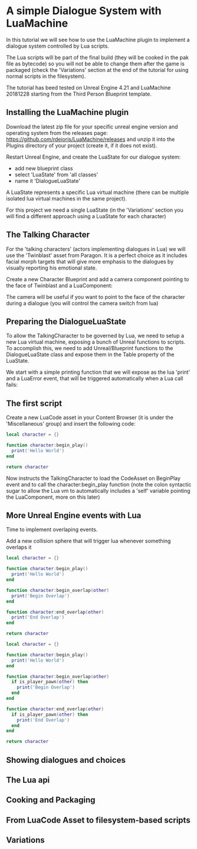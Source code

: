 # A simple Dialogue System with LuaMachine

In this tutorial we will see how to use the LuaMachine plugin to implement a dialogue system controlled by Lua scripts.

The Lua scripts will be part of the final build (they will be cooked in the pak file as bytecode) so you will not be able to change them after the game is packaged (check the 'Variations' section at the end of the tutorial for using normal scripts in the filesystem).

The tutorial has beed tested on Unreal Engine 4.21 and LuaMachine 20181228 starting from the Third Person Blueprint template.

## Installing the LuaMachine plugin

Download the latest zip file for your specific unreal engine version and operating system from the releases page: https://github.com/rdeioris/LuaMachine/releases and unzip it into the Plugins directory of your project (create it, if it does not exist).

Restart Unreal Engine, and create the LuaState for our dialogue system:

* add new blueprint class
* select 'LuaState' from 'all classes'
* name it 'DialogueLuaState'

A LuaState represents a specific Lua virtual machine (there can be multiple isolated lua virtual machines in the same project).

For this project we need a single LuaState (in the 'Variations' section you will find a different approach using a LuaState for each character)

## The Talking Character

For the 'talking characters' (actors implementing dialogues in Lua) we will use the 'Twinblast' asset from Paragon. It is a perfect choice as it includes facial morph targets that will give more emphasis to the dialogues by visually reporting his emotional state.

Create a new Character Blueprint and add a camera component pointing to the face of Twinblast and a LuaComponent:

The camera will be useful if you want to point to the face of the character during a dialogue (you will control the camera switch from lua)

## Preparing the DialogueLuaState

To allow the TalkingCharacter to be governed by Lua, we need to setup a new Lua virtual machine, exposing a bunch of Unreal functions to scripts. To accomplish this, we need to add Unreal/Blueprint functions to the DialogueLuaState class and expose them in the Table property of the LuaState.

We start with a simple printing function that we will expose as the lua 'print' and a LuaError event, that will be triggered automatically when a Lua call fails:





## The first script

Create a new LuaCode asset in your Content Browser (it is under the 'Miscellaneous' group) and insert the following code:

```lua
local character = {}

function character:begin_play()
  print('Hello World')
end

return character
```

Now instructs the TalkingCharacter to load the CodeAsset on BeginPlay event and to call the character:begin_play function (note the colon syntactic sugar to allow the Lua vm to automatically includes a 'self' variable pointing the LuaComponent, more on this later)



## More Unreal Engine events with Lua

Time to implement overlaping events.

Add a new collision sphere that will trigger lua whenever something overlaps it

```lua
local character = {}

function character:begin_play()
  print('Hello World')
end

function character:begin_overlap(other)
  print('Begin Overlap')
end

function character:end_overlap(other)
  print('End Overlap')
end

return character
```


```lua
local character = {}

function character:begin_play()
  print('Hello World')
end

function character:begin_overlap(other)
  if is_player_pawn(other) then
    print('Begin Overlap')
  end
end

function character:end_overlap(other)
  if is_player_pawn(other) then
    print('End Overlap')
  end
end

return character
```


## Showing dialogues and choices

## The Lua api

## Cooking and Packaging

## From LuaCode Asset to filesystem-based scripts

## Variations
